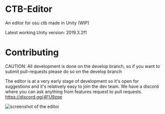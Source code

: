 # CTB-Editor
An editor for osu ctb made in Unity (WIP)

Latest working Unity version: 2019.3.2f1

# Contributing
CAUTION: All development is done on the develop branch, so if you want to submit pull-requests please do so on the develop branch

The editor is at a very early stage of development so it's open for suggestions and it's relatively easy to join the dev team.
We have a discord where you can ask anything from features request to pull requests.
https://discord.gg/4FU9zqe

![screenshot of the editor](https://i.imgur.com/fIsafJw.png)
